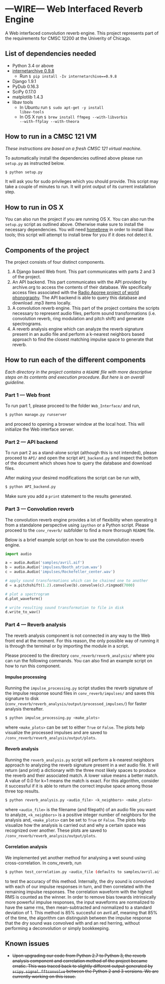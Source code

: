# &mdash;WIRE&mdash; Web Interfaced Reverb Engine

A Web interfaced convolution reverb engine. This project represents part of the requirements for CMSC 12200 at the Univerity of Chicago.

## List of dependencies needed

* Python 3.4 or above
* [internetarchive 0.9.8](http://bit.ly/1U2HJjU)
  * Run <code>$ pip install -Iv internetarchive==0.9.8</code>
* Django 1.9.1
* PyDub 0.16.3
* SciPy 0.17.0
* matplotlib 1.4.3
* libav tools
  * In Ubuntu run <code>$ sudo apt-get -y install libav-tools</code>
  * In OS X run <code>$ brew install ffmpeg --with-libvorbis --with-ffplay --with-theora</code>

## How to run in a CMSC 121 VM

<em>These instructions are based on a fresh CMSC 121 virtual machine.</em>

To automatically install the dependencies outlined above please run <code>setup.py</code> as instructed below.

```sh
$ python setup.py
```

It will ask you for sudo privileges which you should provide. This script may take a couple of minutes to run. It will print output of its current installation step.

## How to run in OS X

You can also run the project if you are running OS X. You can also run the <code>setup.py</code> script as outlined above. Otherwise make sure to install the necessary dependencies. You will need [homebrew](http://brew.sh/) in order to install libav tools; this script will attempt to install brew for you if it does not detect it.

## Components of the project 

The project consists of four distinct components.

1. A Django based Web front. This part communicates with parts 2 and 3 of the project.
2. An API backend. This part communicates with the API provided by archive.org to access the contents of their database. We specifically access files associated with the [Radio Aporee project of world phonography](http://aporee.org/maps/). The API backend is able to query this database and download .mp3 items locally.
3. A convolution reverb engine. This part of the project contains the scripts necessary to represent audio files, perform sound transformations (i.e. convolution reverb, ring modulation and pitch shift) and generate spectrograms.
4. A reverb analysis engine which can analyze the reverb signature present in an audio file and perform a k-nearest neighbors based approach to find the closest matching impulse space to generate that reverb.

## How to run each of the different components

<em>Each directory in the project contains a <code>README</code> file with more descriptive steps on its contents and execution procedure. But here is an overall guideline.</em>


### Part 1 &mdash; Web front

To run part 1, please proceed to the folder <code>Web_Interface/</code> and run,

```sh
$ python manage.py runserver
```
and proceed to opening a browser window at the local host. This will initialize the Web interface server.


### Part 2 &mdash; API backend

To run part 2 as a stand-alone script (although this is not intended), please proceed to <code>API/</code> and open the script <code>API_backend.py</code> and inspect the bottom of the document which shows how to query the database and download files.

After making your desired modifications the script can be run with,

```sh
$ python API_backend.py
```
Make sure you add a <code>print</code> statement to the results generated.


### Part 3 &mdash; Convolution reverb

The convolution reverb engine provides a lot of flexibility when operating it from a standalone perspective using <code>ipython</code> or a Python script. Please proceed to the <code>conv_reverb/</code> subfolder to find a more thorough <code>README</code> file.

Below is a brief example script on how to use the convolution reverb engine.

```python
import audio

a = audio.Audio('samples/avril.aif')
b = audio.Audio('impulses/Booth_atrium.wav')
c = audio.Audio('impulses/Rockefeller_center.wav')

# apply sound transformations which can be chained one to another
d = a.pitchshift(1.2).convolve(b).convolve(c).ringmod(7000)

# plot a spectrogram
d.plot_waveform()

# write resulting sound transformation to file in disk
d.write_to_wav()
```

### Part 4 &mdash; Reverb analysis

The reverb analysis component is not connected in any way to the Web front end at the moment. For this reason, the only possible way of running it is through the terminal or by importing the module in a script.

Please proceed to the directory <code>conv_reverb/reverb_analysis/</code> where you can run the following commands. You can also find an example script on how to run this component.

#### Impulse processing
Running the <code>impulse_processing.py</code> script studies the reverb signature of the impulse response sound files in <code>conv_reverb/impulses/</code> and saves this signature to disk (<code>conv_reverb/reverb_analysis/output/processed_impulses/</code>) for faster analysis thereafter.

```sh
$ python impulse_processing.py <make_plots>
```
where <code>\<make_plots></code> can be set to either <code>True</code> or <code>False</code>. The plots help visualize the processed impulses and are saved to <code>/conv_reverb/reverb_analysis/output/plots</code>.

#### Reverb analysis
Running the <code>reverb_analysis.py</code> script will perform a k-nearest neighbors approach to analyzing the reverb signature present in a <em>wet</em> audio file. It will return (and print) a dictionary with the three most likely spaces to produce the reverb and their associated match. A lower value means a better match. A value of 0.0 for k=1 means the match is exact. For this algorithm, consider it successful if it is able to return the correct impulse space among those three top results.

```sh
$ python reverb_analysis.py <audio_file> <k_neighbors> <make_plots>
```
where <code>\<audio_file></code> is the filename (and filepath) of an audio file you want to analyze, <code>\<k_neighbors></code> is a positive integer number of neighbors for the analysis and, <code>\<make_plots></code> can be set to <code>True</code> or <code>False</code>. The plots help visualize how the analysis is carried out and why a certain space was recognized over another. These plots are saved to <code>/conv_reverb/reverb_analysis/output/plots</code>.

#### Correlation analysis
We implemented yet another method for analysing a wet sound using cross-correlation. In conv_reverb, run

```sh
$ python test_correlation.py <audio_file (defaults to samples/avril.aif)>
```

to test the accuracy of this method. Internally, the dry sound is convolved with each of our impulse responses in turn, and then correlated with the remaining impulse responses. The correlation waveform with the highest RMS is counted as the winner. In order to remove bias towards intrinsically more powerful impulse responses, the input waveforms are normalized to have the same rms, then mean-subtracted and normalized to a standard deviation of 1. This method is 85% succesful on avril.aif, meaning that 85% of the time, the algorithm can distinguish between the impulse response that the dry sound was convolved with and an red herring, without performing a deconvolution or simply bookkeeping. 
## Known issues

* ~~Upon upgrading our code from Python 2.7 to Python 3, the reverb analysis component and correlation method of the project became erratic. This was traced back to slightly different output generated by <code>scipy.signal.fftconvolve</code> between the Python 2 and 3 versions. We are currently working on this issue.~~

